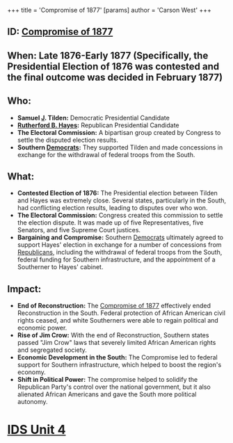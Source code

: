 +++
 title = 'Compromise of 1877'
[params]
	author = 'Carson West'
+++
## ID: [Compromise of 1877](./../compromise-of-1877/) 
## When:  Late 1876-Early 1877 (Specifically, the Presidential Election of 1876 was contested and the final outcome was decided in February 1877)

## Who:
* **Samuel [J](./../j/). Tilden:** Democratic Presidential Candidate 
* **[Rutherford B. Hayes](./../rutherford-b.-hayes/):** Republican Presidential Candidate 
* **The Electoral Commission:** A bipartisan group created by Congress to settle the disputed election results. 
* **Southern [Democrats](./../democrats/):**  They supported Tilden and made concessions in exchange for the withdrawal of federal troops from the South.

## What:
* **Contested Election of 1876:**  The Presidential election between Tilden and Hayes was extremely close.  Several states, particularly in the South, had conflicting election results, leading to disputes over who won.
* **The Electoral Commission:** Congress created this commission to settle the election dispute.  It was made up of five Representatives, five Senators, and five Supreme Court justices.
* **Bargaining and Compromise:** Southern [Democrats](./../democrats/) ultimately agreed to support Hayes' election in exchange for a number of concessions from [Republicans](./../republicans/), including the withdrawal of federal troops from the South, federal funding for Southern infrastructure, and the appointment of a Southerner to Hayes' cabinet. 

## Impact: 
* **End of Reconstruction:** The [Compromise of 1877](./../compromise-of-1877/) effectively ended Reconstruction in the South.  Federal protection of African American civil rights ceased, and white Southerners were able to regain political and economic power. 
* **Rise of Jim Crow:**  With the end of Reconstruction, Southern states passed "Jim Crow" laws that severely limited African American rights and segregated society. 
* **Economic Development in the South:**  The Compromise led to federal support for Southern infrastructure, which helped to boost the region's economy.
* **Shift in Political Power:** The compromise helped to solidify the Republican Party's control over the national government, but it also alienated African Americans and gave the South more political autonomy. 

# [IDS Unit 4](./../ids-unit-4/)